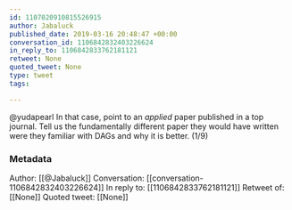 ```yaml
---
id: 1107020910815526915
author: Jabaluck
published_date: 2019-03-16 20:48:47 +00:00
conversation_id: 1106842832403226624
in_reply_to: 1106842833762181121
retweet: None
quoted_tweet: None
type: tweet
tags:

---
```


@yudapearl In that case, point to an *applied* paper published in a top journal. Tell us the fundamentally different paper they would have written were they familiar with DAGs and why it is better. (1/9)

### Metadata

Author: [[@Jabaluck]]
Conversation: [[conversation-1106842832403226624]]
In reply to: [[1106842833762181121]]
Retweet of: [[None]]
Quoted tweet: [[None]]
